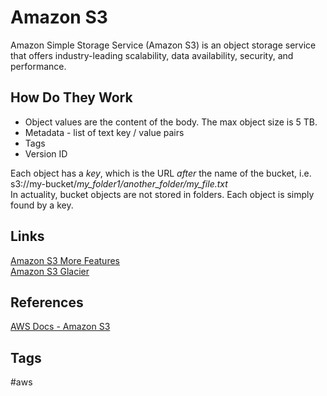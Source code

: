 # Amazon S3

Amazon Simple Storage Service (Amazon S3) is an object storage service that offers industry-leading scalability, data availability, security, and performance.  

## How Do They Work
* Object values are the content of the body. The max object size is 5 TB.  
* Metadata - list of text key / value pairs  
* Tags
* Version ID

Each object has a *key*, which is the URL *after* the name of the bucket, i.e. s3://my-bucket/*my_folder1/another_folder/my_file.txt*  
In actuality, bucket objects are not stored in folders. Each object is simply found by a key.  

## Links
[Amazon S3 More Features](https://github.com/EliotKhachi//publicZk/tree/main/202309110524)  
[Amazon S3 Glacier](https://github.com/EliotKhachi//publicZk/tree/main/202309120137)  

## References
[AWS Docs - Amazon S3](https://docs.aws.amazon.com/AmazonS3/latest/userguide/Welcome.html)  

## Tags
#aws
